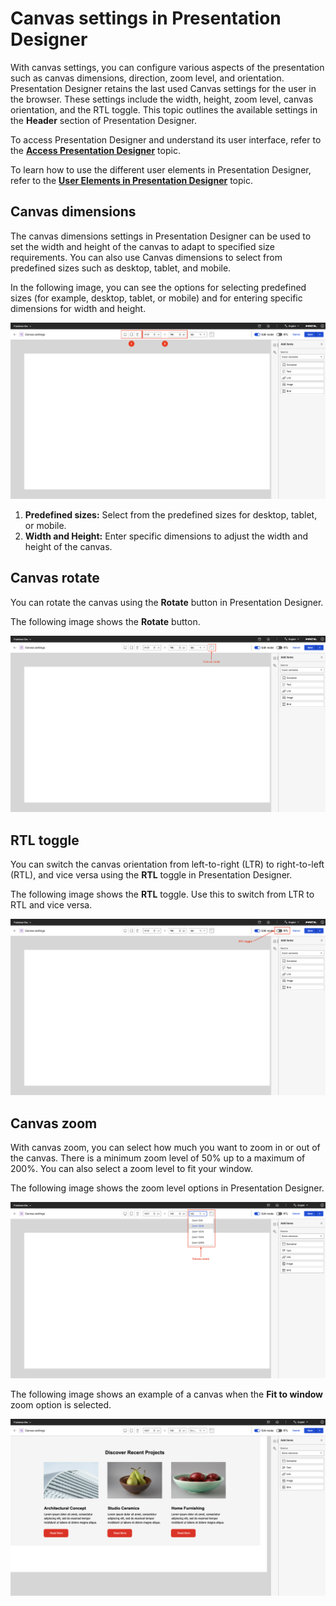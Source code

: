 # Canvas settings in Presentation Designer

With canvas settings, you can configure various aspects of the presentation such as canvas dimensions, direction, zoom level, and orientation. Presentation Designer retains the last used Canvas settings for the user in the browser. These settings include the width, height, zoom level, canvas orientation, and the RTL toggle. This topic outlines the available settings in the **Header** section of Presentation Designer.

To access Presentation Designer and understand its user interface, refer to the **[Access Presentation Designer](../access/index.md)** topic.

To learn how to use the different user elements in Presentation Designer, refer to the **[User Elements in Presentation Designer](../usage/user_elements.md)** topic. 

## Canvas dimensions

The canvas dimensions settings in Presentation Designer can be used to set the width and height of the canvas to adapt to specified size requirements. You can also use Canvas dimensions to select from predefined sizes such as desktop, tablet, and mobile.

In the following image, you can see the options for selecting predefined sizes (for example, desktop, tablet, or mobile) and for entering specific dimensions for width and height.

![](../../../../assets/HCL_Presentation_Designer_Canvas_Settings_Dimensions.png)

1. **Predefined sizes:** Select from the predefined sizes for desktop, tablet, or mobile.
2. **Width and Height:** Enter specific dimensions to adjust the width and height of the canvas.

## Canvas rotate

You can rotate the canvas using the **Rotate** button in Presentation Designer.

The following image shows the **Rotate** button.

![](../../../../assets/HCL_Presentation_Designer_Canvas_Settings_Rotate.png)

## RTL toggle

You can switch the canvas orientation from left-to-right (LTR) to right-to-left (RTL), and vice versa using the **RTL** toggle in Presentation Designer.

The following image shows the **RTL** toggle. Use this to switch from LTR to RTL and vice versa.

![](../../../../assets/HCL_Presentation_Designer_Canvas_Settings_Direction.png)

## Canvas zoom

With canvas zoom, you can select how much you want to zoom in or out of the canvas. There is a minimum zoom level of 50% up to a maximum of 200%. You can also select a zoom level to fit your window.

The following image shows the zoom level options in Presentation Designer.

![](../../../../assets/HCL_Presentation_Designer_Canvas_Settings_Zoom.png)

The following image shows an example of a canvas when the **Fit to window** zoom option is selected.

![](../../../../assets/HCL_Presentation_Designer_Canvas_Settings_Zoom_Fit_to_Window.png)
